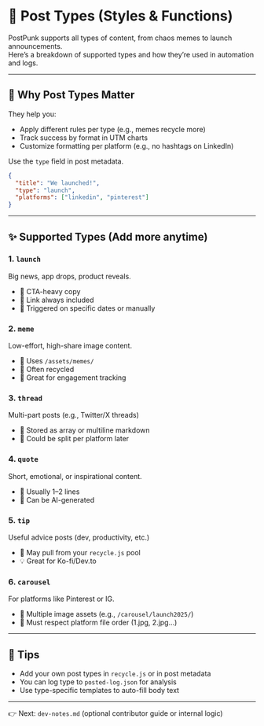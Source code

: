 # 🧾 Post Types (Styles & Functions)
PostPunk supports all types of content, from chaos memes to launch announcements.  
Here’s a breakdown of supported types and how they’re used in automation and logs.

---

## 🎯 Why Post Types Matter
They help you:
- Apply different rules per type (e.g., memes recycle more)
- Track success by format in UTM charts
- Customize formatting per platform (e.g., no hashtags on LinkedIn)

Use the `type` field in post metadata.
```json
{
  "title": "We launched!",
  "type": "launch",
  "platforms": ["linkedin", "pinterest"]
}
```

---

## ✨ Supported Types (Add more anytime)

### 1. `launch`
Big news, app drops, product reveals.
- 💬 CTA-heavy copy
- 🔗 Link always included
- 📆 Triggered on specific dates or manually

### 2. `meme`
Low-effort, high-share image content.
- 📸 Uses `/assets/memes/`
- 🔁 Often recycled
- 🧠 Great for engagement tracking

### 3. `thread`
Multi-part posts (e.g., Twitter/X threads)
- 🧵 Stored as array or multiline markdown
- 🧠 Could be split per platform later

### 4. `quote`
Short, emotional, or inspirational content.
- 💬 Usually 1–2 lines
- 🧪 Can be AI-generated

### 5. `tip`
Useful advice posts (dev, productivity, etc.)
- 🧠 May pull from your `recycle.js` pool
- 💡 Great for Ko-fi/Dev.to

### 6. `carousel`
For platforms like Pinterest or IG.
- 🎨 Multiple image assets (e.g., `/carousel/launch2025/`)
- 🧷 Must respect platform file order (1.jpg, 2.jpg...)

---

## 🧠 Tips
- Add your own post types in `recycle.js` or in post metadata
- You can log type to `posted-log.json` for analysis
- Use type-specific templates to auto-fill body text

---

👉 Next: `dev-notes.md` (optional contributor guide or internal logic)
